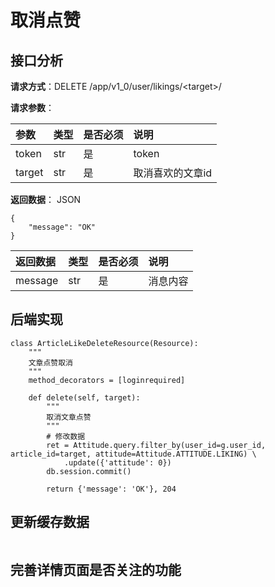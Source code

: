 # 取消点赞

## 接口分析

**请求方式**：DELETE /app/v1\_0/user/likings/&lt;target&gt;/

**请求参数**：

| 参数 | 类型 | 是否必须 | 说明 |
| :--- | :--- | :--- | :--- |
| token | str | 是 | token |
| target | str | 是 | 取消喜欢的文章id |

**返回数据**： JSON

```
{
    "message": "OK"
}
```

| 返回数据 | 类型 | 是否必须 | 说明 |
| :--- | :--- | :--- | :--- |
| message | str | 是 | 消息内容 |

## 后端实现

```
class ArticleLikeDeleteResource(Resource):
    """
    文章点赞取消
    """
    method_decorators = [loginrequired]

    def delete(self, target):
        """
        取消文章点赞
        """
        # 修改数据
        ret = Attitude.query.filter_by(user_id=g.user_id, article_id=target, attitude=Attitude.ATTITUDE.LIKING) \
            .update({'attitude': 0})
        db.session.commit()
        
        return {'message': 'OK'}, 204
```

## 更新缓存数据

```

```

## 完善详情页面是否关注的功能

```

```



